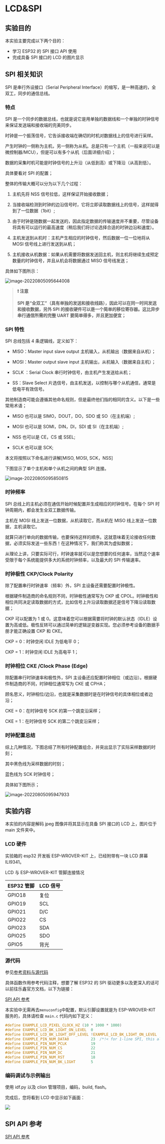 # LCD&SPI

## 实验目的

本实验主要完成以下两个目的：

- 学习 ESP32 的 SPI 接口 API 使用
- 完成具备 SPI 接口的 LCD 的图片显示

## SPI 相关知识

SPI 是串行外设接口（Serial Peripheral Interface）的缩写，是一种高速的，全双工，同步的通信总线。

### 特点

SPI 是一个同步的数据总线，也就是说它是用单独的数据线和一个单独的时钟信号来保证发送端和接收端的完美同步。

时钟是一个振荡信号，它告诉接收端在确切的时机对数据线上的信号进行采样。

产生时钟的一侧称为主机，另一侧称为从机。总是只有一个主机（一般来说可以是微控制器/MCU），但是可以有多个从机（后面详细介绍）；

数据的采集时机可能是时钟信号的上升沿（从低到高）或下降沿（从高到低）。

具体要看对 SPI 的配置；

整体的传输大概可以分为以下几个过程：

1. 主机先将 NSS 信号拉低，这样保证开始接收数据；

2. 当接收端检测到时钟的边沿信号时，它将立即读取数据线上的信号，这样就得到了一位数据（1bit）;

3. 由于时钟是随数据一起发送的，因此指定数据的传输速度并不重要，尽管设备将具有可以运行的最高速度（稍后我们将讨论选择合适的时钟边沿和速度）。

4. 主机发送到从机时：主机产生相应的时钟信号，然后数据一位一位地将从 MOSI 信号线上进行发送到从机；

5. 主机接收从机数据：如果从机需要将数据发送回主机，则主机将继续生成预定数量的时钟信号，并且从机会将数据通过 MISO 信号线发送；

具体如下图所示：

![image-20220805095644008](../IMG/image-20220805095644008.png)

> **❗ 注意**
>
> **SPI 是“全双工”（具有单独的发送和接收线路），因此可以在同一时间发送和接收数据，另外 SPI 的接收硬件可以是一个简单的移位寄存器。这比异步串行通信所需的完整 UART 要简单得多，并且更加便宜；**

### SPI 特性

SPI 总线包括 4 条逻辑线，定义如下：

- MISO：Master input slave output 主机输入，从机输出（数据来自从机）；

- MOSI：Master output slave input 主机输出，从机输入（数据来自主机）；

- SCLK ：Serial Clock 串行时钟信号，由主机产生发送给从机；

- SS：Slave Select 片选信号，由主机发送，以控制与哪个从机通信，通常是低电平有效信号。

其他制造商可能会遵循其他命名规则，但是最终他们指的相同的含义。以下是一些常用术语；

- MISO 也可以是 SIMO，DOUT，DO，SDO 或 SO（在主机端）;

- MOSI 也可以是 SOMI，DIN，DI，SDI 或 SI（在主机端）;

- NSS 也可以是 CE，CS 或 SSEL;

- SCLK 也可以是 SCK;

本文将按照以下命名进行讲解[MISO, MOSI, SCK，NSS]

下图显示了单个主机和单个从机之间的典型 SPI 连接。

![image-20220805095850815](../IMG/image-20220805095850815.png)

### 时钟频率

SPI 总线上的主机必须在通信开始时候配置并生成相应的时钟信号。在每个 SPI 时钟周期内，都会发生全双工数据传输。

主机在 MOSI 线上发送一位数据，从机读取它，而从机在 MISO 线上发送一位数据，主机读取它。

就算只进行单向的数据传输，也要保持这样的顺序。这就意味着无论接收任何数据，必须实际发送一些东西！在这种情况下，我们称其为虚拟数据；

从理论上讲，只要实际可行，时钟速率就可以是您想要的任何速率，当然这个速率受限于每个系统能提供多大的系统时钟频率，以及最大的 SPI 传输速率。

### 时钟极性 CKP/Clock Polarity

除了配置串行时钟速率（频率）外，SPI 主设备还需要配置时钟极性。

根据硬件制造商的命名规则不同，时钟极性通常写为 CKP 或 CPOL。时钟极性和相位共同决定读取数据的方式，比如信号上升沿读取数据还是信号下降沿读取数据；

CKP 可以配置为 1 或 0。这意味着您可以根据需要将时钟的默认状态（IDLE）设置为高或低。极性反转可以通过简单的逻辑逆变器实现。您必须参考设备的数据手册才能正确设置 CKP 和 CKE。

CKP = 0：时钟空闲 IDLE 为低电平 0；

CKP = 1：时钟空闲 IDLE 为高电平 1；

### 时钟相位 CKE /Clock Phase (Edge)

除配置串行时钟速率和极性外，SPI 主设备还应配置时钟相位（或边沿）。根据硬件制造商的不同，时钟相位通常写为 CKE 或 CPHA；

顾名思义，时钟相位/边沿，也就是采集数据时是在时钟信号的具体相位或者边沿；

CKE = 0：在时钟信号 SCK 的第一个跳变沿采样；

CKE = 1：在时钟信号 SCK 的第二个跳变沿采样；

### 时钟配置总结

综上几种情况，下图总结了所有时钟配置组合，并突出显示了实际采样数据的时刻；

其中黑色线为采样数据的时刻；

蓝色线为 SCK 时钟信号；

具体如下图所示；

![image-20220805095947933](../IMG/image-20220805095947933.png)

## 实验内容

本实验的内容是解码 jpeg 图像并将其显示在具备 SPI 接口的 LCD 上，图片位于 main 文件夹中。

### LCD 硬件

实验箱的 esp32 开发板 ESP-WROVER-KIT 上，已经附带有一块 LCD 屏幕 ILI9341。

LCD 与 ESP-WROVER-KIT 管脚连接情况

| ESP32 管脚 | LCD 信号 |
| ---------- | -------- |
| GPIO18     | 复位     |
| GPIO19     | SCL      |
| GPIO21     | D/C      |
| GPIO22     | CS       |
| GPIO23     | SDA      |
| GPIO25     | SDO      |
| GPIO5      | 背光     |

### 源代码

参见[参考资料与源代码](../../reference.rst)

具体函数作用参考代码注释，想要了解 ESP32 的 SPI 驱动更多以及更深入的话可以前往乐鑫官方文档，以下为链接：

[SPI API 参考](https://docs.espressif.com/projects/esp-idf/zh_CN/v4.4.1/esp32/api-reference/peripherals/spi_master.html)

本实验中无需再去`menuconfig`中配置，默认引脚设置就是为 ESP-WROVER-KIT 服务的，具体请检查 `main.c` 代码内如下定义：

```c
#define EXAMPLE_LCD_PIXEL_CLOCK_HZ (10 * 1000 * 1000)
#define EXAMPLE_LCD_BK_LIGHT_ON_LEVEL  0
#define EXAMPLE_LCD_BK_LIGHT_OFF_LEVEL !EXAMPLE_LCD_BK_LIGHT_ON_LEVEL
#define EXAMPLE_PIN_NUM_DATA0          23  /*!< for 1-line SPI, this also refered as MOSI */
#define EXAMPLE_PIN_NUM_PCLK           19
#define EXAMPLE_PIN_NUM_CS             22
#define EXAMPLE_PIN_NUM_DC             21
#define EXAMPLE_PIN_NUM_RST            18
#define EXAMPLE_PIN_NUM_BK_LIGHT       5
```

### 编码调试与示例输出

使用 idf.py 以及 clion 管理项目，编码，build, flash。

完成后，您将看到 LCD 中显示如下画面：

![](../IMG/20220805143854.jpg)

## SPI API 参考

[SPI API 参考](https://docs.espressif.com/projects/esp-idf/zh_CN/v4.4.1/esp32/api-reference/peripherals/spi_master.html)
